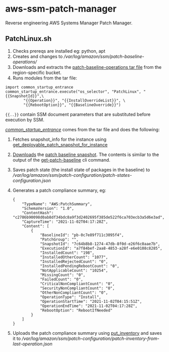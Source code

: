 # aws-ssm-patch-manager

Reverse engineering AWS Systems Manager Patch Manager.

## PatchLinux.sh

1. Checks prereqs are installed eg: python, apt
1. Creates and changes to _/var/log/amazon/ssm/patch-baseline-operations/_
1. Downloads and extracts the [patch-baseline-operations tar file](https://github.com/tekumara/aws-ssm-patch-manager/blob/main/Makefile#L22) from the region-specific bucket.
1. Runs modules from the tar file:

```
import common_startup_entrance
common_startup_entrance.execute("os_selector", "PatchLinux", "{{SnapshotId}}",\
        "{{Operation}}", "{{InstallOverrideList}}", \
        "{{RebootOption}}", "{{BaselineOverride}}")
```

`{{..}}` contain SSM document parameters that are substituted before execution by SSM.

[_common_startup_entrance_](patch-baseline-operations/common_startup_entrance.py) comes from the tar file and does the following:

1. Fetches snapshot_info for the instance using [get_deployable_patch_snapshot_for_instance](https://docs.aws.amazon.com/systems-manager/latest/APIReference/API_GetDeployablePatchSnapshotForInstance.html)
1. [Downloads](patch-baseline-operations/common_os_selector_methods.py#L282) the [patch baseline snapshot](patch-baseline-snapshot.json). The contents is similar to the output of the [get-patch-baseline](https://docs.aws.amazon.com/systems-manager/latest/userguide/patch-manager-cli-commands.html#patch-manager-cli-commands-get-patch-baseline) cli command.
1. Saves patch state (the install state of packages in the baseline) to _/var/log/amazon/ssm/patch-configuration/patch-states-configuration.json_
1. Generates a patch compliance summary, eg:

   ```
   {
       "TypeName": "AWS:PatchSummary",
       "SchemaVersion": "1.0",
       "ContentHash": "c2786b90098d0ab8df34bdc8a9f3d2402695f385de522f6ca703ecb3a5d6e3ad",
       "CaptureTime": "2021-11-02T04:17:28Z",
       "Content": [
           {
               "BaselineId": "pb-0c7e89f711c3095f4",
               "PatchGroup": "",
               "SnapshotId": "7c64b8b8-1274-47db-8f0d-e26f6c0aae7b",
               "ExecutionId": "a7f84bef-2aa8-4853-a28f-e6e0108c8285",
               "InstalledCount": "198",
               "InstalledOtherCount": "1077",
               "InstalledRejectedCount": "0",
               "InstalledPendingRebootCount": "0",
               "NotApplicableCount": "10254",
               "MissingCount": "0",
               "FailedCount": "0",
               "CriticalNonCompliantCount": "0",
               "SecurityNonCompliantCount": "0",
               "OtherNonCompliantCount": "0",
               "OperationType": "Install",
               "OperationStartTime": "2021-11-02T04:15:51Z",
               "OperationEndTime": "2021-11-02T04:17:28Z",
               "RebootOption": "RebootIfNeeded"
           }
       ]
   }
   ```

1. Uploads the patch compliance summary using [put_inventory](https://docs.aws.amazon.com/systems-manager/latest/APIReference/API_PutInventory.html) and saves it to _/var/log/amazon/ssm/patch-configuration/patch-inventory-from-last-operation.json_
